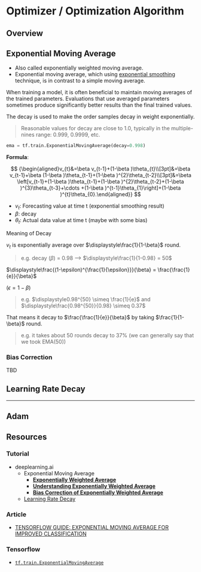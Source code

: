 # Optimizer / Optimization Algorithm

## Overview

## Exponential Moving Average

* Also called exponentially weighted moving average.
* Exponential moving average, which using [exponential smoothing](https://en.wikipedia.org/wiki/Exponential_smoothing) technique, is in contrast to a simple moving average.

When training a model, it is often beneficial to maintain moving averages of the trained parameters. Evaluations that use averaged parameters sometimes produce significantly better results than the final trained values.

The decay is used to make the order samples decay in weight exponentially.

> Reasonable values for decay are close to 1.0, typically in the multiple-nines range: 0.999, 0.9999, etc.

```py
ema = tf.train.ExponentialMovingAverage(decay=0.998)
```

**Formula**:

$$
{\begin{aligned}v_{t}&=\beta v_{t-1}+(1-\beta )\theta_{t}\\[3pt]&=\beta v_{t-1}+\beta (1-\beta )\theta_{t-1}+(1-\beta )^{2}\theta_{t-2}\\[3pt]&=\beta \left[v_{t-1}+(1-\beta )\theta_{t-1}+(1-\beta )^{2}\theta_{t-2}+(1-\beta )^{3}\theta_{t-3}+\cdots +(1-\beta )^{t-1}\theta_{1}\right]+(1-\beta )^{t}\theta_{0}.\end{aligned}}
$$

* $v_t$: Forecasting value at time t (exponential smoothing result)
* $\beta$: decay
* $\theta_t$: Actual data value at time t (maybe with some bias)

Meaning of Decay

$v_t$ is exponentially average over $\displaystyle\frac{1}{1-\beta}$ round.

> e.g. decay ($\beta$) = 0.98 --> $\displaystyle\frac{1}{1-0.98} = 50$

$\displaystyle\frac{(1-\epsilon)^{\frac{1}{\epsilon}}}{\beta} = \frac{\frac{1}{e}}{\beta}$

($\epsilon = 1-\beta$)

> e.g. $\displaystyle0.98^{50} \simeq \frac{1}{e}$
> and $\displaystyle\frac{0.98^{50}}{0.98} \simeq 0.37$

That means it decay to $\frac{\frac{1}{e}}{\beta}$ by taking $\frac{1}{1-\beta}$ round.

> e.g. it takes about 50 rounds decay to 37% (we can generally say that we took EMA(50))

### Bias Correction

TBD

## Learning Rate Decay

---

## Adam

## Resources

### Tutorial

* deeplearning.ai
    * Exponential Moving Average
        * [**Exponentially Weighted Average**](https://youtu.be/lAq96T8FkTw)
        * [**Understanding Exponentially Weighted Average**](https://youtu.be/NxTFlzBjS-4)
        * [**Bias Correction of Exponentially Weighted Average**](https://youtu.be/lWzo8CajF5s)
    * [Learning Rate Decay](https://youtu.be/QzulmoOg2JE)

### Article

* [TENSORFLOW GUIDE: EXPONENTIAL MOVING AVERAGE FOR IMPROVED CLASSIFICATION](http://ruishu.io/2017/11/22/ema/)

### Tensorflow

* [`tf.train.ExponentialMovingAverage`](https://www.tensorflow.org/api_docs/python/tf/train/ExponentialMovingAverage)